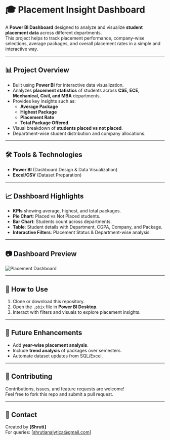 # 🎓 Placement Insight Dashboard

A **Power BI Dashboard** designed to analyze and visualize **student placement data** across different departments.  
This project helps to track placement performance, company-wise selections, average packages, and overall placement rates in a simple and interactive way.

---

## 📊 Project Overview
- Built using **Power BI** for interactive data visualization.  
- Analyzes **placement statistics** of students across **CSE, ECE, Mechanical, Civil, and MBA** departments.  
- Provides key insights such as:
  - **Average Package**
  - **Highest Package**
  - **Placement Rate**
  - **Total Package Offered**
- Visual breakdown of **students placed vs not placed**.  
- Department-wise student distribution and company allocations.  

---

## 🛠️ Tools & Technologies
- **Power BI** (Dashboard Design & Data Visualization)  
- **Excel/CSV** (Dataset Preparation)  

---

## 📈 Dashboard Highlights
- **KPIs** showing average, highest, and total packages.  
- **Pie Chart**: Placed vs Not Placed students.  
- **Bar Chart**: Students count across departments.  
- **Table**: Student details with Department, CGPA, Company, and Package.  
- **Interactive Filters**: Placement Status & Department-wise analysis.  

---

## 📷 Dashboard Preview
![Placement Dashboard](media/Placement_Insights_Dashboard.png)  

---

## 🚀 How to Use
1. Clone or download this repository.  
2. Open the `.pbix` file in **Power BI Desktop**.  
3. Interact with filters and visuals to explore placement insights.  

---

## 📌 Future Enhancements
- Add **year-wise placement analysis**.  
- Include **trend analysis** of packages over semesters.  
- Automate dataset updates from SQL/Excel.  

---

## 🤝 Contributing
Contributions, issues, and feature requests are welcome!  
Feel free to fork this repo and submit a pull request.  

---

## 📧 Contact
Created by **[Shruti]**  
For queries: [shrutianalytica@gmail.com]

